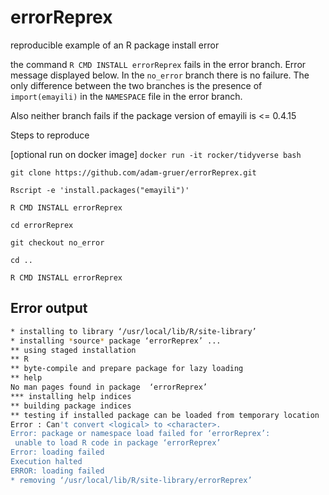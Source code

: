 # errorReprex
reproducible example of an R package install error

the command ```R CMD INSTALL errorReprex``` fails in the error branch. Error message displayed below.
In the `no_error` branch there is no failure.  The only difference between the two branches is the presence of
`import(emayili)` in the `NAMESPACE` file in the error branch.

Also neither branch fails if the package version of emayili is <= 0.4.15

Steps to reproduce

[optional run on docker image] `docker run -it rocker/tidyverse bash`

`git clone https://github.com/adam-gruer/errorReprex.git`

`Rscript -e 'install.packages("emayili")'`

`R CMD INSTALL errorReprex`


`cd errorReprex`

`git checkout no_error`

`cd ..`

`R CMD INSTALL errorReprex`


## Error output

```sh
* installing to library ‘/usr/local/lib/R/site-library’
* installing *source* package ‘errorReprex’ ...
** using staged installation
** R
** byte-compile and prepare package for lazy loading
** help
No man pages found in package  ‘errorReprex’
*** installing help indices
** building package indices
** testing if installed package can be loaded from temporary location
Error : Can't convert <logical> to <character>.
Error: package or namespace load failed for ‘errorReprex’:
 unable to load R code in package ‘errorReprex’
Error: loading failed
Execution halted
ERROR: loading failed
* removing ‘/usr/local/lib/R/site-library/errorReprex’

```

